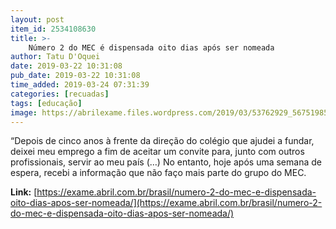 ```yaml
---
layout: post
item_id: 2534108630
title: >-
    Número 2 do MEC é dispensada oito dias após ser nomeada
author: Tatu D'Oquei
date: 2019-03-22 10:31:08
pub_date: 2019-03-22 10:31:08
time_added: 2019-03-24 07:31:39
categories: [recuadas]
tags: [educação]
image: https://abrilexame.files.wordpress.com/2019/03/53762929_567519850421144_2370753613952664299_n-e1552592908373.jpg?quality=70&strip=info&w=680&h=453&crop=1
---
```


“Depois de cinco anos à frente da direção do colégio que ajudei a fundar, deixei meu emprego a fim de aceitar um convite para, junto com outros profissionais, servir ao meu país (…) No entanto, hoje após uma semana de espera, recebi a informação que não faço mais parte do grupo do MEC.

**Link:** [https://exame.abril.com.br/brasil/numero-2-do-mec-e-dispensada-oito-dias-apos-ser-nomeada/](https://exame.abril.com.br/brasil/numero-2-do-mec-e-dispensada-oito-dias-apos-ser-nomeada/)

